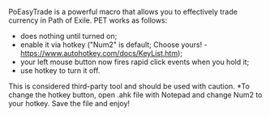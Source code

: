 PoEasyTrade is a powerful macro that allows you to effectively trade currency in Path of Exile.
PET works as follows:
- does nothing until turned on;
- enable it via hotkey ("Num2" is default; Choose yours! - https://www.autohotkey.com/docs/KeyList.htm);
- your left mouse button now fires rapid click events when you hold it;
- use hotkey to turn it off.

This is considered third-party tool and should be used with caution.
*To change the hotkey button, open .ahk file with Notepad and change Num2 to your hotkey. Save the file and enjoy!
